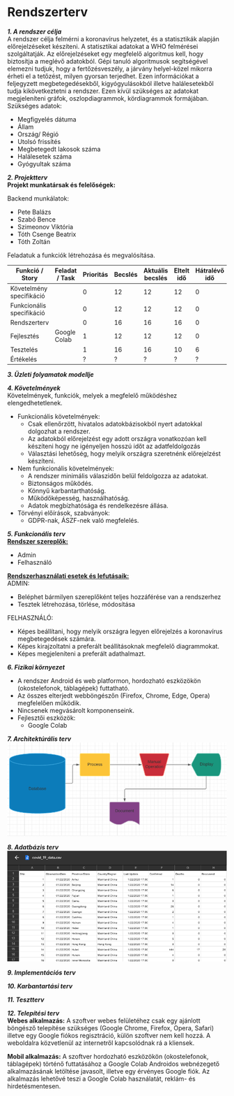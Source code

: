 # Rendszerterv

***1. A rendszer célja***<br>
A rendszer célja felmérni a koronavírus helyzetet, és a statisztikák alapján előrejelzéseket készíteni. A statisztikai adatokat a WHO felmérései szolgáltatják. Az előrejelzéseket egy megfelelő algoritmus kell, hogy biztosítja a meglévő adatokból. Gépi tanuló algoritmusok segítségével elemezni tudjuk, hogy a fertőzésveszély, a járvány helyel-közel mikorra érheti el a tetőzést, milyen gyorsan terjedhet. Ezen információkat a feljegyzett megbetegedésekből, kigyógyulásokból illetve halálesetekből tudja kikövetkeztetni a rendszer. Ezen kívül szükséges az adatokat megjeleníteni gráfok, oszlopdiagrammok, kördiagrammok formájában.  
Szükséges adatok: 
- Megfigyelés dátuma
- Állam
- Ország/ Régió
- Utolsó frissítés
- Megbetegedt lakosok száma
- Halálesetek száma
- Gyógyultak száma

***2. Projektterv***<br>
**Projekt munkatársak és felelőségek:**

Backend munkálatok: 
- Pete Balázs
- Szabó Bence
- Szimeonov Viktória
- Tóth Csenge Beatrix
- Tóth Zoltán

Feladatuk a funkciók létrehozása és megvalósítása.

| Funkció / Story | Feladat / Task | Prioritás | Becslés | Aktuális becslés | Eltelt idő | Hátralévő idő |
|-----------------|----------------|-----------|---------|------------------|------------|---------------|
| Követelmény specifikáció | | 0 | 12 | 12 | 12 | 0 |
| Funkcionális specifikáció | | 0 | 12 | 12 | 12 | 0 |
| Rendszerterv | | 0 | 16 | 16 | 16 | 0 |
| Fejlesztés | Google Colab | 1 | 12 | 12 | 12 | 0 |
| Tesztelés | | 1 | 16 | 16 | 10 | 6 |
| Értékelés | | ? | ? | ? | ? | ? |

***3. Üzleti folyamatok modellje***<br>

***4. Követelmények***<br>
Követelmények, funkciók, melyek a megfelelő működéshez elengedhetetlenek.
- Funkcionális követelmények:
  - Csak ellenőrzött, hivatalos adatokbázisokból nyert adatokkal dolgozhat a rendszer.
  - Az adatokból előrejelzést egy adott országra vonatkozóan kell készíteni hogy ne igényeljen hosszú időt az adatfeldolgozás
  - Választási lehetőség, hogy melyik országra szeretnénk előrejelzést készíteni.
- Nem funkcionális követelmények:
  - A rendszer minimális válaszidőn belül feldolgozza az adatokat.
  - Biztonságos működés.
  - Könnyű karbantarthatóság.
  - Működőképesség, használhatóság.
  - Adatok megbízhatósága és rendelkezésre állása.
- Törvényi előírások, szabványok:
  - GDPR-nak, ÁSZF-nek való megfelelés.

***5. Funkcionális terv***<br>
**<ins>Rendszer szereplők:<ins>**
- Admin
- Felhasználó

**<ins>Rendszerhasználati esetek és lefutásaik:<ins>**<br>
ADMIN:
- Beléphet bármilyen szereplőként teljes hozzáférése van a rendszerhez
- Tesztek létrehozása, törlése, módosítása

FELHASZNÁLÓ:
- Képes beállítani, hogy melyik országra legyen előrejelzés a koronavírus megbetegedések számára.
- Képes kirajzoltatni a preferált beállításoknak megfelelő diagrammokat.
- Képes megjeleníteni a preferált adathalmazt.


***6. Fizikai környezet***<br>
  
- A rendszer Android és web platformon, hordozható eszközökön (okostelefonok, táblagépek) futtatható.
- Az összes elterjedt webböngészőn (Firefox, Chrome, Edge, Opera) megfelelően működik.
- Nincsenek megvásárolt komponenseink.
- Fejlesztői eszközök:
  - Google Colab

***7. Architektúrális terv***<br>
  ![uml_diagram](images/uml_diagram.png)

***8. Adatbázis terv***<br>
<img src="images/dataset.png" data-canonical-src="" />

***9. Implementációs terv***<br>

***10. Karbantartási terv***<br>

***11. Tesztterv***<br>

***12. Telepítési terv***<br>
**Webes alkalmazás:**
    A szoftver webes felületéhez csak egy ajánlott böngésző telepítése szükséges (Google Chrome, Firefox, Opera, Safari) illetve egy Google fiókos regisztráció, külön szoftver nem kell hozzá. A weboldalra közvetlenül az internetről kapcsolódnak rá a kliensek.
    
**Mobil alkalmazás:**
    A szoftver hordozható eszközökön (okostelefonok, táblagépek) történő futtatásához a Google Colab Androidos webnézegető alkalmazásának letöltése javasolt, illetve egy érvényes Google fiók. Az alkalmazás lehetővé teszi a Google Colab használatát, reklám- és hirdetésmentesen.
